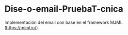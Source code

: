 # Dise-o-email-PruebaT-cnica
Implementación del email con base en el framework MJML (https://mjml.io/).

